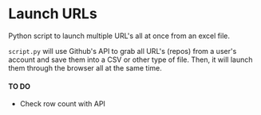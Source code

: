 # Launch URLs

Python script to launch multiple URL's all at once from an excel file. 

`script.py` will use Github's API to grab all URL's (repos) from a user's account and save them into a CSV or other type of file. Then, it will launch them through the browser all at the same time. 

#### TO DO

- Check row count with API